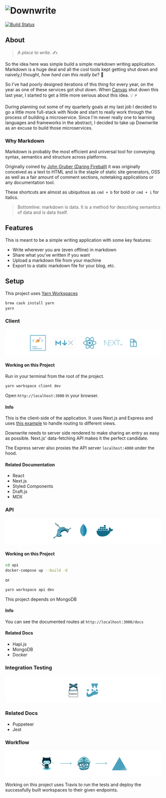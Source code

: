 # ![Downwrite](.github/header.png)

[![Build Status](https://travis-ci.org/charliewilco/downwrite.svg?branch=master)](https://travis-ci.org/charliewilco/downwrite)

## About

> _A place to write._ ✍️

So the idea here was simple build a simple markdown writing application. Markdown is a huge deal and all the cool tools kept getting shut down and naively,I thought, _how hard can this really be_? 🤔

So I've had poorly designed iterations of this thing for every year, on the year as one of these services got shut down. When [Canvas](https://blog.usecanvas.com/) shut down this last year, I started to get a little more serious about this idea. 💡 ⚡

During planning out some of my quarterly goals at my last job I decided to go a little more full-stack with Node and start to really work through the process of building a microservice. Since I'm never really one to learning languages and frameworks in the abstract, I decided to take up Downwrite as an excuse to build those microservices.

### Why Markdown

Markdown is probably the most efficient and universal tool for conveying syntax, semantics and structure across platforms.

Originally coined by [John Gruber (Daring Fireball)](https://daringfireball.net/projects/markdown/) it was originally conceived as a text to HTML and is the staple of static site generators, OSS as well as a fair amount of comment sections, notetaking applications
or any documentation tool.

These shortcuts are almost as ubiquitous as `cmd + b` for bold or `cmd + i` for italics.

> Bottomline: markdown is data. It is a method for describing semantics of data and is data itself.

## Features

This is meant to be a simple writing application with some key features:

- Write wherever you are (even offline) in markdown
- Share what you've written if you want
- Upload a markdown file from your machine
- Export to a static markdown file for your blog, etc.

## Setup

This project uses [Yarn Workspaces](https://yarnpkg.com/blog/2017/08/02/introducing-workspaces/)

```bash
brew cask install yarn
yarn
```

### Client

![Logos for Related Projects](.github/Client.png)

#### Working on this Project

Run in your terminal from the root of the project.

```bash
yarn workspace client dev
```

Open `http://localhost:3000` in your browser.

#### Info

This is the client-side of the application. It uses Next.js and Express and uses [this example](https://github.com/zeit/next.js/tree/canary/examples/custom-server-express) to handle routing to different views.

Downwrite needs to server side rendered to make sharing an entry as easy as possible. Next.js' data-fetching API makes it the perfect candidate.

The Express server also proxies the API server `localhost:4000` under the hood.

#### Related Documentation

- React
- Next.js
- Styled Components
- Draft.js
- MDX

### API

![Logos for Related Projects](.github/API.png)

#### Working on this Project

```bash
cd api
docker-compose up --build -d
```

or

```bash
yarn workspace api dev
```

This project depends on MongoDB

#### Info

You can see the documented routes at `http://localhost:3000/docs`

#### Related Docs

- Hapi.js
- MongoDB
- Docker

### Integration Testing

![Logos for Related Projects](.github/Integration.png)

### Related Docs

- Puppeteer
- Jest

### Workflow

![Logos for Related Projects](.github/Workflow.png)

Working on this project uses Travis to run the tests and deploy the successfully built workspaces to their given endpoints.
